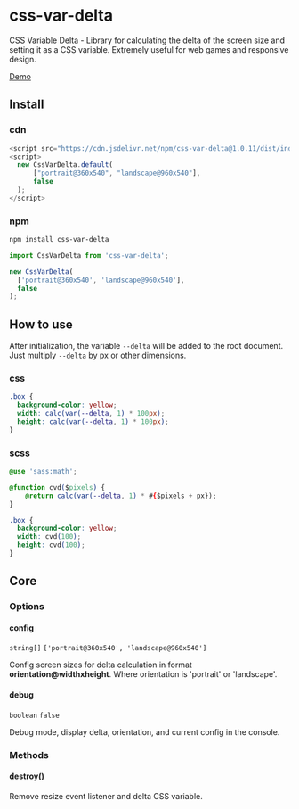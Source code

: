 # css-var-delta

CSS Variable Delta - Library for calculating the delta of the screen size and setting it as a CSS variable.
Extremely useful for web games and responsive design.

[Demo](https://hikorniienko.github.io/css-var-delta/)

## Install

### cdn

```js
<script src="https://cdn.jsdelivr.net/npm/css-var-delta@1.0.11/dist/index.js"></script>
<script>
  new CssVarDelta.default(
      ["portrait@360x540", "landscape@960x540"],
      false
  );
</script>
```

### npm

```bash
npm install css-var-delta
```

```js
import CssVarDelta from 'css-var-delta';

new CssVarDelta(
  ['portrait@360x540', 'landscape@960x540'],
  false
);
```

## How to use

After initialization, the variable `--delta` will be added to the root document. Just multiply `--delta` by px or other dimensions.

### css

```css
.box {
  background-color: yellow;
  width: calc(var(--delta, 1) * 100px);
  height: calc(var(--delta, 1) * 100px);
}
```

### scss

```css
@use 'sass:math';

@function cvd($pixels) {
    @return calc(var(--delta, 1) * #{$pixels + px});
}

.box {
  background-color: yellow;
  width: cvd(100);
  height: cvd(100);
}
```

## Core

### Options

#### config 
`string[]` `['portrait@360x540', 'landscape@960x540']`

Config screen sizes for delta calculation in format **orientation@widthxheight**.
Where orientation is 'portrait' or 'landscape'.

#### debug 
`boolean` `false`

Debug mode, display delta, orientation, and current config in the console.

### Methods

#### destroy()
Remove resize event listener and delta CSS variable.
